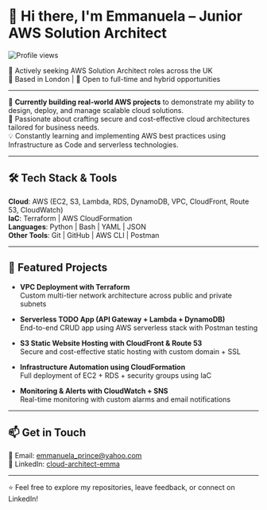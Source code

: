 # 👋 Hi there, I'm Emmanuela – Junior AWS Solution Architect  
![Profile views](https://komarev.com/ghpvc/?username=Cloud-Architect-Emma&color=blue)

🎯 Actively seeking AWS Solution Architect roles across the UK  
📍 Based in London | 💼 Open to full-time and hybrid opportunities  

---

🌱 **Currently building real-world AWS projects** to demonstrate my ability to design, deploy, and manage scalable cloud solutions.  
🧠 Passionate about crafting secure and cost-effective cloud architectures tailored for business needs.  
💡 Constantly learning and implementing AWS best practices using Infrastructure as Code and serverless technologies.  

---

## 🛠️ Tech Stack & Tools  
**Cloud**: AWS (EC2, S3, Lambda, RDS, DynamoDB, VPC, CloudFront, Route 53, CloudWatch)  
**IaC**: Terraform | AWS CloudFormation  
**Languages**: Python | Bash | YAML | JSON  
**Other Tools**: Git | GitHub | AWS CLI | Postman  

---

## 🔧 Featured Projects  

- **VPC Deployment with Terraform**  
  Custom multi-tier network architecture across public and private subnets  

- **Serverless TODO App (API Gateway + Lambda + DynamoDB)**  
  End-to-end CRUD app using AWS serverless stack with Postman testing  

- **S3 Static Website Hosting with CloudFront & Route 53**  
  Secure and cost-effective static hosting with custom domain + SSL  

- **Infrastructure Automation using CloudFormation**  
  Full deployment of EC2 + RDS + security groups using IaC  

- **Monitoring & Alerts with CloudWatch + SNS**  
  Real-time monitoring with custom alarms and email notifications  

---

## 📫 Get in Touch  

📧 Email: [emmanuela_prince@yahoo.com](mailto:emmanuela_prince@yahoo.com)  
🔗 LinkedIn: [cloud-architect-emma](https://www.linkedin.com/in/cloud-architect-emma)  

---

⭐️ Feel free to explore my repositories, leave feedback, or connect on LinkedIn!
